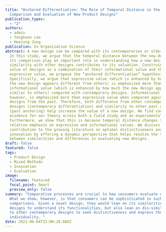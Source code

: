 ```yaml
---
title: "Anchored Differentiation: The Role of Temporal Distance in the
  Comparison and Evaluation of New Product Designs"
publication_types:
  - "2"
authors:
  - admin
  - Yonghoon Lee
  - Heejung Jung
publication: In Organization Science
abstract: A new design can be compared with its contemporaries or older designs.
  In this study, we argue that the temporal distance between the new design and
  its comparison play an important role in understanding how a new design’s
  similarity with other designs contributes to its valuation. Construing the
  value of designs as a combination of their informational value and their
  expressive value, we propose the “anchored differentiation” hypothesis.
  Specifically, we argue that expressive value (which is enhanced by how much
  the new design appears different from others) is emphasized more than
  informational value (which is enhanced by how much the new design appears
  similar to others) compared with contemporary designs. Informational value,
  however, is emphasized more than expressive value when compared against
  designs from the past. Therefore, both difference from other contemporary
  designs (contemporary differentiation) and similarity to other past designs
  (past anchoring) help increase the value of a new design. We find consistent
  evidence for our theory across both a field study and an experimental study.
  Furthermore, we show that this is because temporal distance changes the
  relative emphasis on expressive and informational values. We discuss our
  contribution to the growing literature on optimal distinctiveness and design
  innovation by offering a dynamic perspective that helps resolve the tension
  between similarities and differences in evaluating new designs.
draft: false
featured: false
tags:
  - Product Design
  - Mixed Methods
  - Innovation
  - Evaluation
image:
  filename: featured
  focal_point: Smart
  preview_only: false
summary: "Comparative processes are crucial to how consumers evaluate design.
  What we show, however, is that consumers can be sophisticated in such
  comparisons. Given a novel design, they would lean on its similarities to past
  designs to understand its functionalities, but also lean on dis-similarities
  to other contemporary designs to seek distinctiveness and express their
  individuality. "
date: 2021-06-04T15:00:28.666Z
---
```

